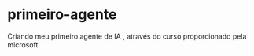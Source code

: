 # primeiro-agente
Criando meu primeiro agente de IA , através do curso proporcionado pela microsoft
